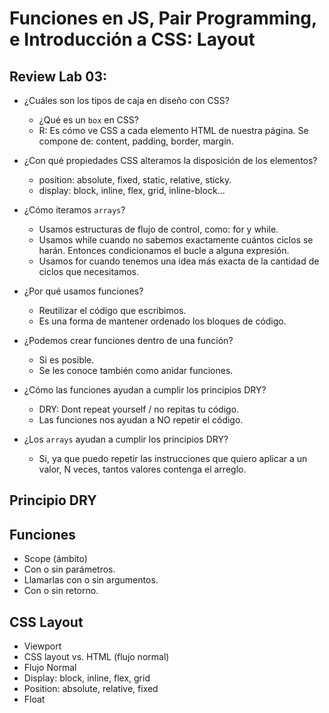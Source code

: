 # Funciones en JS, Pair Programming, e Introducción a CSS: Layout

## Review Lab 03:
- ¿Cuáles son los tipos de caja en diseño con CSS?
    - ¿Qué es un `box` en CSS?
    - R: Es cómo ve CSS a cada elemento HTML de nuestra página. Se compone de: content, padding, border, margin.

- ¿Con qué propiedades CSS alteramos la disposición de los elementos?
    - position: absolute, fixed, static, relative, sticky.
    - display: block, inline, flex, grid, inline-block...


- ¿Cómo iteramos `arrays`?
    - Usamos estructuras de flujo de control, como: for y while.
    - Usamos while cuando no sabemos exactamente cuántos ciclos se harán. Entonces condicionamos el bucle a alguna expresión.
    - Usamos for cuando tenemos una idea más exacta de la cantidad de ciclos que necesitamos.

- ¿Por qué usamos funciones?
    - Reutilizar el código que escribimos.
    - Es una forma de mantener ordenado los bloques de código.

- ¿Podemos crear funciones dentro de una función?
    - Si es posible.
    - Se les conoce también como anidar funciones.

- ¿Cómo las funciones ayudan a cumplir los principios DRY?
    - DRY: Dont repeat yourself / no repitas tu código.
    - Las funciones nos ayudan a NO repetir el código.

- ¿Los `arrays` ayudan a cumplir los principios DRY?
    - Si, ya que puedo repetir las instrucciones que quiero aplicar a un valor, N veces, tantos valores contenga el arreglo.

## Principio DRY

## Funciones
- Scope (ámbito)
- Con o sin parámetros.
- Llamarlas con o sin argumentos.
- Con o sin retorno.

## CSS Layout
- Viewport
- CSS layout vs. HTML (flujo normal)
- Flujo Normal
- Display: block, inline, flex, grid
- Position: absolute, relative, fixed
- Float


